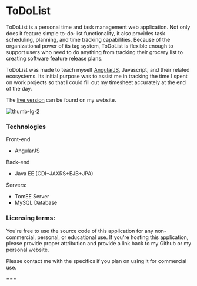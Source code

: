 ToDoList
===

ToDoList is a personal time and task management web application. Not only does it feature simple to-do-list functionality, it also provides task scheduling, planning, and time tracking capabilities. Because of the organizational power of its tag system, ToDoList is flexible enough to support users who need to do anything from tracking their grocery list to creating software feature release plans.

ToDoList was made to teach myself [AngularJS](https://angularjs.org/), Javascript, and their related ecosystems. Its initial purpose was to assist me in tracking the time I spent on work projects so that I could fill out my timesheet accurately at the end of the day.

The [live version](http://todolist.jgefroh.com) can be found on my website.


![thumb-lg-2](https://user-images.githubusercontent.com/1077095/30257846-85a8fe44-9650-11e7-9a4d-ebb857cb8e68.png)

### Technologies
Front-end
- AngularJS

Back-end
- Java EE (CDI+JAXRS+EJB+JPA)

Servers:
- TomEE Server
- MySQL Database

### Licensing terms:

You're free to use the source code of this application for any non-commercial, personal, or educational use.
If you're hosting this application, please provide proper attribution and provide a link back to my Github or my personal website.  

Please contact me with the specifics if you plan on using it for commercial use.

===
